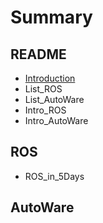 # Summary

## README

* [Introduction](README.md)
* List\_ROS
* List\_AutoWare
* Intro\_ROS
* Intro\_AutoWare

## ROS

* ROS\_in\_5Days

## AutoWare

